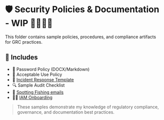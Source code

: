 # 🛡️ Security Policies & Documentation - WIP 🚧🚧🚧🚧

This folder contains sample policies, procedures, and compliance artifacts for GRC practices.

## 📄 Includes

- 🔑 Password Policy (DOCX/Markdown)
- 🧳 Acceptable Use Policy
- 📡 [Incident Response Template](https://github.com/Dee-Techie/Cybersecurity-Portfolio/blob/main/Security-Policies/Incident-Response-Playbook.md)
- 🔍 Sample Audit Checklist
- 📧 [Spotting Fishing emails](https://github.com/Dee-Techie/Cybersecurity-Portfolio/blob/main/Security-Policies/Spotting-Fishing-emails.md)
- 🙎‍♂️ [IAM Onboarding](https://github.com/Dee-Techie/Cybersecurity-Portfolio/blob/main/Security-Policies/IAM-Onboarding.md)
> These samples demonstrate my knowledge of regulatory compliance, governance, and documentation best practices.
